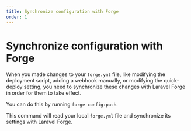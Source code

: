 ```yaml
---
title: Synchronize configuration with Forge
order: 1
---
```


# Synchronize configuration with Forge

When you made changes to your `forge.yml` file, like modifying the deployment script, adding a webhook manually, or modifying the quick-deploy setting, you need to synchronize these changes with Laravel Forge in order for them to
take  effect.

You can do this by running `forge config:push`.

This command will read your local `forge.yml` file and synchronize its settings with Laravel Forge.

